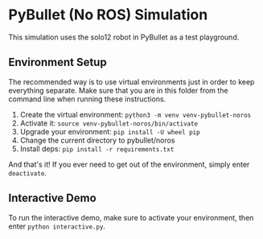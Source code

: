 # PyBullet (No ROS) Simulation
This simulation uses the solo12 robot in PyBullet as a test playground.


## Environment Setup
The recommended way is to use virtual environments just in order to keep 
everything separate. Make sure that you are in this folder from the command
line when running these instructions.

1. Create the virtual environment: `python3 -m venv venv-pybullet-noros`
2. Activate it: `source venv-pybullet-noros/bin/activate`
3. Upgrade your environment: `pip install -U wheel pip`
4. Change the current directory to pybullet/noros  
5. Install deps: `pip install -r requirements.txt`

And that's it! If you ever need to get out of the environment, simply enter
`deactivate`.


## Interactive Demo
To run the interactive demo, make sure to activate your environment, then 
enter `python interactive.py`.
